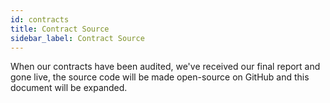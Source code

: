 ```yaml
---
id: contracts
title: Contract Source
sidebar_label: Contract Source
---
```


When our contracts have been audited, we've received our final report
and gone live, the source code will be made open-source on GitHub and
this document will be expanded.